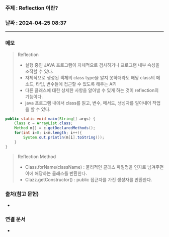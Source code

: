 ### 주제 : Reflection 이란?

### 날짜 : 2024-04-25 08:37
----
### 메모
> Reflection
>	- 실행 중인 JAVA 프로그램이 자체적으로 검사하거나 프로그램 내부 속성을 조작할 수 있다.
>	- 자체적으로 생성된 객체의 class type을 알지 못하더라도 해당 class의 메소드, 타입, 변수들에 접근할 수 있도록 해주는 API
>	- 다른 클래스에 대한 상세한 사항을 알아낼 수 있게 하는 것이 reflection의 기능이다.
>	- java 프로그램 내에서 class를 읽고, 변수, 메서드, 생성자를 알아내어 작업을 할 수 있다.
```java
public static void main(String[] args) {
    Class c = ArrayList.class;
    Method m[] = c.getDeclaredMethods();
    for(int i=0; i<m.length; i++){
        System.out.println(m[i].toString());
    }
}
```
> Reflection Method
> 	- Class.forName(className) : 물리적인 클래스 파일명을 인자로 넘겨주면 이에 해당하는 클래스를 반환한다.
> 	- Clazz.getConstructor() : public 접근자를 가진 생성자를 반환한다.

### 출처(참고 문헌)
-

### 연결 문서
-
